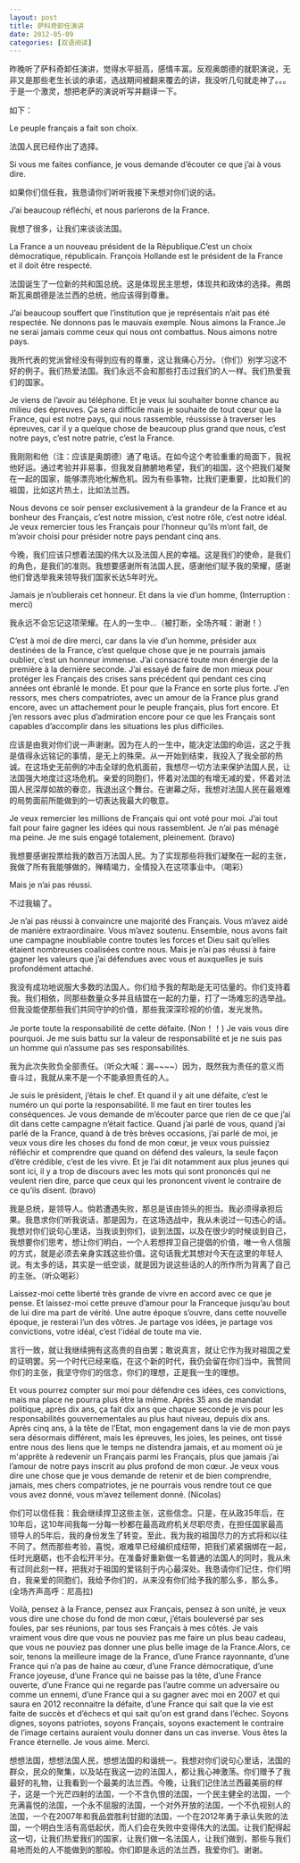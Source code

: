 ```yaml
---
layout: post
title: 萨科奇卸任演讲
date: 2012-05-09
categories: [双语阅读]  
---
```


昨晚听了萨科奇卸任演讲，觉得水平挺高，感情丰富。反观奥朗德的就职演说，无非又是那些老生长谈的承诺，选战期间被翻来覆去的讲，我没听几句就走神了。。。于是一个激灵，想把老萨的演说听写并翻译一下。

如下：

Le peuple français a fait son choix.

法国人民已经作出了选择。

Si vous me faites confiance, je vous demande d’écouter ce que j’ai à vous dire.

如果你们信任我，我恳请你们听听我接下来想对你们说的话。

J’ai beaucoup réfléchi, et nous parlerons de la France.

我想了很多，让我们来谈谈法国。

La France a un nouveau président de la République.C’est un choix démocratique, républicain. François Hollande est le président de la France et il doit être respecté.

法国诞生了一位新的共和国总统。这是体现民主思想，体现共和政体的选择。弗朗斯瓦奥朗德是法兰西的总统，他应该得到尊重。

J’ai beaucoup souffert que l’institution que je représentais n’ait pas été respectée. Ne donnons pas le mauvais exemple. Nous aimons la France.Je ne serai jamais comme ceux qui nous ont combattus. Nous aimons notre pays.

我所代表的党派曾经没有得到应有的尊重，这让我痛心万分。（你们）别学习这不好的例子。我们热爱法国。我们永远不会和那些打击过我们的人一样。我们热爱我们的国家。

Je viens de l’avoir au téléphone. Et je veux lui souhaiter bonne chance au milieu des épreuves. Ça sera difficile mais je souhaite de tout cœur que la France, qui est notre pays, qui nous rassemble, réussisse à traverser les épreuves, car il y a quelque chose de beaucoup plus grand que nous, c’est notre pays, c’est notre patrie, c’est la France.

我刚刚和他（注：应该是奥朗德）通了电话。在如今这个考验重重的局面下，我祝他好运。通过考验并非易事，但我发自肺腑地希望，我们的祖国，这个把我们凝聚在一起的国家，能够漂亮地化解危机。因为有些事物，比我们更重要，比如我们的祖国，比如这片热土，比如法兰西。

Nous devons ce soir penser exclusivement à la grandeur de la France et au bonheur des Français, c’est notre mission, c’est notre rôle, c’est notre idéal. Je veux remercier tous les Français pour l’honneur qu’ils m’ont fait, de m’avoir choisi pour présider notre pays pendant cinq ans.

今晚，我们应该只想着法国的伟大以及法国人民的幸福。这是我们的使命，是我们的角色，是我们的准则。我想要感谢所有法国人民，感谢他们赋予我的荣耀，感谢他们曾选举我来领导我们国家长达5年时光。

Jamais je n’oublierais cet honneur. Et dans la vie d’un homme, (Interruption : merci)

我永远不会忘记这项荣耀。在人的一生中…（被打断，全场齐喊：谢谢！）

C’est à moi de dire merci, car dans la vie d’un homme, présider aux destinées de la France, c’est quelque chose que je ne pourrais jamais oublier, c’est un honneur immense. J’ai consacré toute mon énergie de la première à la dernière seconde. J’ai essayé de faire de mon mieux pour protéger les Français des crises sans précédent qui pendant ces cinq années ont ébranlé le monde. Et pour que la France en sorte plus forte. J’en ressors, mes chers compatriotes, avec un amour de la France plus grand encore, avec un attachement pour le peuple français, plus fort encore. Et j’en ressors avec plus d’admiration encore pour ce que les Français sont capables d’accomplir dans les situations les plus difficiles.

应该是由我对你们说一声谢谢。因为在人的一生中，能决定法国的命运，这之于我是值得永远铭记的事情，是无上的殊荣。从一开始到结束，我投入了我全部的热诚。在这场史无前例的冲击全球的危机面前，我想尽一切方法来保护法国人民，让法国强大地度过这场危机。亲爱的同胞们，怀着对法国的有增无减的爱，怀着对法国人民深厚如故的眷恋，我退出这个舞台。在谢幕之际，我想对法国人民在最艰难的局势面前所能做到的一切表达我最大的敬意。

Je veux remercier les millions de Français qui ont voté pour moi. J’ai tout fait pour faire gagner les idées qui nous rassemblent. Je n’ai pas ménagé ma peine. Je me suis engagé totalement, pleinement. (bravo)

我想要感谢投票给我的数百万法国人民。为了实现那些将我们凝聚在一起的主张，我做了所有我能够做的，殚精竭力，全情投入在这项事业中。（喝彩）

Mais je n’ai pas réussi.

不过我输了。

Je n’ai pas réussi à convaincre une majorité des Français. Vous m’avez aidé de manière extraordinaire. Vous m’avez soutenu. Ensemble, nous avons fait une campagne inoubliable contre toutes les forces et Dieu sait qu’elles étaient nombreuses coalisées contre nous. Mais je n’ai pas réussi à faire gagner les valeurs que j’ai défendues avec vous et auxquelles je suis profondément attaché.

我没有成功地说服大多数的法国人。你们给予我的帮助是无可估量的。你们支持着我。我们相依，同那些数量众多并且结盟在一起的力量，打了一场难忘的选举战。但我没能使那些我们共同守护的价值，那些我深深珍视的价值，发光发热。

Je porte toute la responsabilité de cette défaite. (Non！！) Je vais vous dire pourquoi. Je me suis battu sur la valeur de responsabilité et je ne suis pas un homme qui n’assume pas ses responsabilités.

我为此次失败负全部责任。（听众大喊：漏~~~~）因为，既然我为责任的意义而奋斗过，我就从来不是一个不能承担责任的人。

Je suis le président, j’étais le chef. Et quand il y ait une défaite, c’est le numéro un qui porte la responsabilité. Il me faut en tirer toutes les conséquences. Je vous demande de m’écouter parce que rien de ce que j’ai dit dans cette campagne n’était factice. Quand j’ai parlé de vous, quand j’ai parlé de la France, quand à de très brèves occasions, j’ai parlé de moi, je veux vous dire les choses du fond de mon cœur, je veux vous puissiez réfléchir et comprendre que quand on défend des valeurs, la seule façon d’être crédible, c’est de les vivre. Et je l’ai dit notamment aux plus jeunes qui sont ici, il y a trop de discours avec les mots qui sont prononcés qui ne veulent rien dire, parce que ceux qui les prononcent vivent le contraire de ce qu’ils disent. (bravo)

我是总统，是领导人。倘若遭遇失败，那总是该由领头的担当。我必须得承担后果。我恳求你们听我说话，那是因为，在这场选战中，我从未说过一句违心的话。我想对你们说句心里话，当我谈到你们，谈到法国，以及在很少的时候谈到自己，我想要你们思考，想让你们明白，一个人若想捍卫自己提倡的价值，唯一令人信服的方式，就是必须去亲身实践这些价值。这句话我尤其想对今天在这里的年轻人说。有太多的话，其实是一纸空谈，就是因为说这些话的人的所作所为背离了自己的主张。（听众喝彩）

Laissez-moi cette liberté très grande de vivre en accord avec ce que je pense. Et laissez-moi cette preuve d’amour pour la Franceque jusqu’au bout de lui dire ma part de vérité. Une autre époque s’ouvre, dans cette nouvelle époque, je resterai l’un des vôtres. Je partage vos idées, je partage vos convictions, votre idéal, c’est l'idéal de toute ma vie.

言行一致，就让我继续拥有这高贵的自由罢；敢说真言，就让它作为我对祖国之爱的证明罢。另一个时代已经来临，在这个新的时代，我仍会留在你们当中。我赞同你们的主张，我坚守你们的信念，你们的理想，正是我一生的理想。

Et vous pourrez compter sur moi pour défendre ces idées, ces convictions, mais ma place ne pourra plus être la même. Après 35 ans de mandat politique, après dix ans, ça fait dix ans que chaque seconde je vis pour les responsabilités gouvernementales au plus haut niveau, depuis dix ans. Après cinq ans, à la tête de l’Etat, mon engagement dans la vie de mon pays sera désormais différent, mais les épreuves, les joies, les peines, ont tissé entre nous des liens que le temps ne distendra jamais, et au moment où je m'apprête à redevenir un Français parmi les Français, plus que jamais j’ai l’amour de notre pays inscrit au plus profond de mon cœur. Je veux vous dire une chose que je vous demande de retenir et de bien comprendre, jamais, mes chers compatriotes, je ne pourrais vous rendre tout ce que vous avez donné, vous m’avez tellement donné. (Nicolas)

你们可以信任我：我会继续捍卫这些主张，这些信念。只是，在从政35年后，在10年后，这10年间我每一分每一秒都在最高政府机关尽职尽责，在担任国家最高领导人的5年后，我的身份发生了转变。至此，我为我的祖国尽力的方式将和以往不同了。然而那些考验，喜悦，艰难早已经编织成纽带，把我们紧紧捆绑在一起，任时光磨砺，也不会松开半分。在准备好重新做一名普通的法国人的同时，我从未有过同此刻一样，把我对于祖国的爱铭刻于内心最深处。我恳请你们记住，你们明白，我亲爱的同胞们，我给予你们的，从来没有你们给予我的那么多，那么多。(全场齐声高呼：尼高拉)

Voilà, pensez à la France, pensez aux Français, pensez à son unité, je veux vous dire une chose du fond de mon cœur, j’étais bouleversé par ses foules, par ses réunions, par tous ses Français à mes côtés. Je vais vraiment vous dire que vous ne pouviez pas me faire un plus beau cadeau, que vous ne pouviez pas donner une plus belle image de la France.Alors, ce soir, tenons la meilleure image de la France, d’une France rayonnante, d’une France qui n’a pas de haine au cœur, d’une France démocratique, d’une France joyeuse, d’une France qui ne baisse pas la tête, d’une France ouverte, d’une France qui ne regarde pas l’autre comme un adversaire ou comme un ennemi, d’une France qui a su gagner avec moi en 2007 et qui saura en 2012 reconnaitre la défaite, d’une France qui sait que la vie est faite de succès et d’échecs et qui sait qu'on est grand dans l’échec. Soyons dignes, soyons patriotes, soyons Français, soyons exactement le contraire de l’image certains auraient voulu donner dans un cas inverse. Vous êtes la France éternelle. Je vous aime. Merci.

想想法国，想想法国人民，想想法国的和谐统一。我想对你们说句心里话，法国的群众，民众的聚集，以及站在我这一边的法国人，都让我心神激荡。你们赠予了我最好的礼物，让我看到一个最美的法兰西。今晚，让我们记住法兰西最美丽的样子，这是一个光芒四射的法国，一个不含仇恨的法国，一个民主健全的法国，一个充满喜悦的法国，一个永不屈服的法国，一个对外开放的法国，一个不仇视别人的法国，一个在2007年和我品尝胜利甘甜的法国，一个在2012年勇于承认失败的法国，一个明白生活有高低起伏，而人们会在失败中变得伟大的法国。让我们配得起这一切，让我们热爱我们的国家，让我们做一名法国人，让我们做到，那些与我们易地而处的人不能做到的那般。你们即是永远的法兰西，我爱你们。谢谢。
